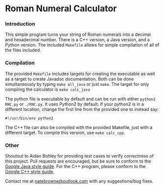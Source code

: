 # Roman Numeral Calculator

### Introduction

This simple program turns your string of Roman numerals into a decimal and
hexadecimal number. There is a C++ version, a Java version, and a Python
version. The included `Makefile` allows for simple compilation of all of the
files included.

### Compilation

The provided `Makefile` includes targets for creating the executable as well as
a target to create Javadoc documentation. Both can be done simultaneously by
typing `make all_java` or just `make`. The target for only compiling the calculator
is `make calc_java`

The python file is executable by default and can be run with either `python2
RNC.py` or `./RNC.py`. It uses Python2 by default. If your python2 is in a
different location, change the first line from the provided one to instead say:
```
#!/usr/bin/env python2
```
The C++ file can also be compiled with the provided Makefile, just with a
different target. To compile this version, use `make calc_cpp`.

### Other

Shoutout to Aidan Bohley for providing test cases to verify correctness of this
project. Pull requests are encouraged, but be sure to conform to the [Google
Java style guide](https://google.github.io/styleguide/javaguide.html). For the
C++ program, please conform to the [Google C++ style
guide](https://google.github.io/styleguide/cppguide.html).

Contact me at natebrowne@outlook.com with any suggestions/bug fixes.
